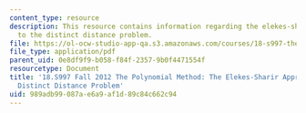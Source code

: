 ```yaml
---
content_type: resource
description: This resource contains information regarding the elekes-sharir approach
  to the distinct distance problem.
file: https://ol-ocw-studio-app-qa.s3.amazonaws.com/courses/18-s997-the-polynomial-method-fall-2012/989adb99087ae6a9af1d89c84c662c94_MIT18_S997F12_lec11.pdf
file_type: application/pdf
parent_uid: 0e8df9f9-b058-f84f-2357-9b0f4471554f
resourcetype: Document
title: '18.S997 Fall 2012 The Polynomial Method: The Elekes-Sharir Approach to the
  Distinct Distance Problem'
uid: 989adb99-087a-e6a9-af1d-89c84c662c94
---
```

